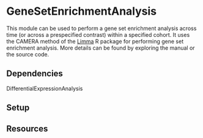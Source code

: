 # GeneSetEnrichmentAnalysis

This module can be used to perform a gene set enrichment analysis across time (or across a prespecified contrast) within a specified cohort. It uses the CAMERA method of the [Limma](http://www.bioconductor.org/packages/release/bioc/html/limma.html) R package for performing gene set enrichment analysis. More details can be found by exploring the manual or the source code.

## Dependencies 

DifferentialExpressionAnalysis

## Setup 

<!-- Instructions for getting module working on the server -->

## Resources

<!-- _Links to any helpful resources like LabKey or Notion documentation or external sources used when developing this module_ -->


